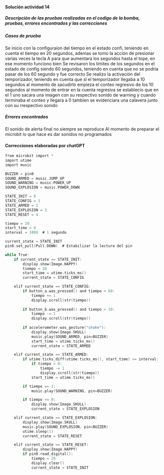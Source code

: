 #### Solución actividad 14

##### Descripción de las pruebas realizadas en el codigo de la bomba, pruebas, errores encontrados y las correcciones

##### Casos de prueba 
Se inicio con la configuraion del tiempo en el estado confi, teniendo en cuenta el tiempo en 20 segundos, ademas se tomo la acción de presionar varias veces la tecla A para que aumentara los segundos hasta el tope, en ese momento funciono bien 
Se revisaron los limites de los segundos en el estado de config siendo 60 segundos, teniendo en cuenta que no se podria pasar de los 60 segundo y fue correcto 
Se realizo la activación del temporizador, teniendo en cuenta que si el temporizador llegaba a 10 segundos al momento de sacudirlo empieza el conteo regresivo de los 10 segundos 
al momento de entrar en la cuenta regresiva se establecio que en el 1 uno sacara una imagen con su respectivo sonido de warning y cuando terminaba el conteo y llegara a 0 tambien se evidenciara una calavera junto con su rrespectivo sonido 

##### Errores encontrados 
El sonido de alerta final no siempre se reproduce 
Al momento de preparar el microbit lo que hace es dar sonidos no programados

#### Correcciones elaboradas por chatGPT
```c
from microbit import *
import utime
import music

BUZZER = pin0
SOUND_ARMED = music.JUMP_UP
SOUND_WARNING = music.POWER_UP
SOUND_EXPLOSION = music.POWER_DOWN

STATE_INIT = 0
STATE_CONFIG = 1
STATE_ARMED = 2
STATE_EXPLOSION = 3
STATE_RESET = 4

tiempo = 20
start_time = 0
interval = 1000  # 1 segundo

current_state = STATE_INIT
pin0.set_pull(Pull.DOWN)  # Estabilizar la lectura del pin

while True:
    if current_state == STATE_INIT:
        display.show(Image.HAPPY)
        tiempo = 20
        start_time = utime.ticks_ms()
        current_state = STATE_CONFIG

    elif current_state == STATE_CONFIG:
        if button_a.was_pressed() and tiempo < 60:
            tiempo += 1
            display.scroll(str(tiempo))
        
        if button_b.was_pressed() and tiempo > 10:
            tiempo -= 1
            display.scroll(str(tiempo))
        
        if accelerometer.was_gesture("shake"):
            display.show(Image.SKULL)
            music.play(SOUND_ARMED, pin=BUZZER)
            start_time = utime.ticks_ms()
            current_state = STATE_ARMED

    elif current_state == STATE_ARMED:
        if utime.ticks_diff(utime.ticks_ms(), start_time) >= interval:
            if tiempo > 0:
                tiempo -= 1
                display.scroll(str(tiempo))
            start_time = utime.ticks_ms()

        if tiempo == 1:
            music.play(SOUND_WARNING, pin=BUZZER)

        if tiempo <= 0:
            display.show(Image.SKULL)
            current_state = STATE_EXPLOSION

    elif current_state == STATE_EXPLOSION:
        display.show(Image.SKULL)
        music.play(SOUND_EXPLOSION, pin=BUZZER)
        utime.sleep(1)
        current_state = STATE_RESET

    elif current_state == STATE_RESET:
        display.show(Image.HAPPY)
        if pin0.read_digital():
            tiempo = 20
            display.clear()
            current_state = STATE_INIT
```
